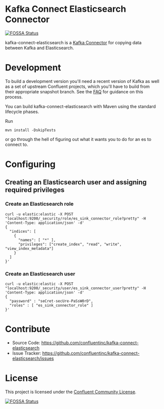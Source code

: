# Kafka Connect Elasticsearch Connector
[![FOSSA Status](https://app.fossa.io/api/projects/git%2Bhttps%3A%2F%2Fgithub.com%2Fconfluentinc%2Fkafka-connect-elasticsearch.svg?type=shield)](https://app.fossa.io/projects/git%2Bhttps%3A%2F%2Fgithub.com%2Fconfluentinc%2Fkafka-connect-elasticsearch?ref=badge_shield)


kafka-connect-elasticsearch is a [Kafka Connector](http://kafka.apache.org/documentation.html#connect)
for copying data between Kafka and Elasticsearch.

# Development

To build a development version you'll need a recent version of Kafka as well as a set of upstream Confluent projects, which you'll have to build from their appropriate snapshot branch. See the [FAQ](https://github.com/confluentinc/kafka-connect-elasticsearch/wiki/FAQ) for guidance on this process.

You can build kafka-connect-elasticsearch with Maven using the standard lifecycle phases.

Run

```
mvn install -DskipTests
```

or go through the hell of figuring out what it wants you to do for an es to connect to.

# Configuring
## Creating an Elasticsearch user and assigning required privileges
### Create an Elasticsearch role
```
curl -u elastic:elastic -X POST "localhost:9200/_security/role/es_sink_connector_role?pretty" -H 'Content-Type: application/json' -d'
{
  "indices": [
    {
      "names": [ "*" ],
      "privileges": ["create_index", "read", "write", "view_index_metadata"]
    }
  ]
}'
```
### Create an Elasticsearch user
```
curl -u elastic:elastic -X POST "localhost:9200/_security/user/es_sink_connector_user?pretty" -H 'Content-Type: application/json' -d'
{
  "password" : "seCret-secUre-PaSsW0rD",
  "roles" : [ "es_sink_connector_role" ]
}'
```

# Contribute

- Source Code: https://github.com/confluentinc/kafka-connect-elasticsearch
- Issue Tracker: https://github.com/confluentinc/kafka-connect-elasticsearch/issues


# License

This project is licensed under the [Confluent Community License](LICENSE).


[![FOSSA Status](https://app.fossa.io/api/projects/git%2Bhttps%3A%2F%2Fgithub.com%2Fconfluentinc%2Fkafka-connect-elasticsearch.svg?type=large)](https://app.fossa.io/projects/git%2Bhttps%3A%2F%2Fgithub.com%2Fconfluentinc%2Fkafka-connect-elasticsearch?ref=badge_large)
